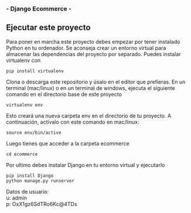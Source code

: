 <h3> - Django Ecommerce - </h3>


## Ejecutar este proyecto

Para poner en marcha este proyecto debes empezar por tener instalado Python en tu ordenador. Se aconseja crear un entorno virtual para almacenar las dependencias del proyecto por separado. Puedes instalar virtualenv con

```
pip install virtualenv
```

Clona o descarga este repositorio y úsalo en el editor que prefieras. En un terminal (mac/linux) o en un terminal de windows, ejecuta el siguiente comando en el directorio base de este proyecto

```
virtualenv env
```

Esto creará una nueva carpeta env en el directorio de tu proyecto. A continuación, actívalo con este comando en mac/linux:

```
source env/bin/active
```

Luego tienes que acceder a la carpeta ecommerce 

```
cd ecommerce
```

Por ultimo debes instalar Django en tu entorno virtual y ejecutarlo

```
pip install Django
python manage.py runserver
```

Datos de usuario:<br>
u: admin <br>
p: OxX1gz6SdTRo6Kc@4TDs


